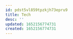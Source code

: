 ```yaml
---
id: pdst5vl859tpzkjh73epru9
title: Tech
desc: ''
updated: 1652156774731
created: 1652156774731
---
```


